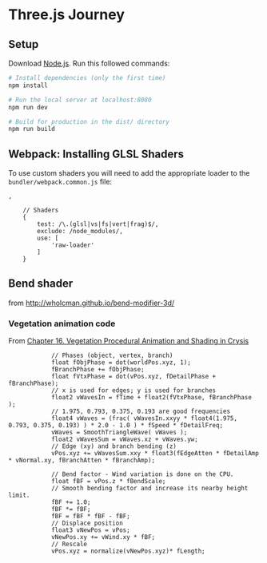 # Three.js Journey

## Setup
Download [Node.js](https://nodejs.org/en/download/).
Run this followed commands:

``` bash
# Install dependencies (only the first time)
npm install

# Run the local server at localhost:8080
npm run dev

# Build for production in the dist/ directory
npm run build
```

## Webpack: Installing GLSL Shaders
To use custom shaders you will need to add the appropriate loader to the `bundler/webpack.common.js` file:
```
,

    // Shaders
    {
        test: /\.(glsl|vs|fs|vert|frag)$/,
        exclude: /node_modules/,
        use: [
            'raw-loader'
        ]
    }
```

## Bend shader
from http://wholcman.github.io/bend-modifier-3d/


### Vegetation animation code
From [Chapter 16. Vegetation Procedural Animation and Shading in Crysis](https://developer.nvidia.com/gpugems/gpugems3/part-iii-rendering/chapter-16-vegetation-procedural-animation-and-shading-crysis)

```
            // Phases (object, vertex, branch)    
            float fObjPhase = dot(worldPos.xyz, 1); 
            fBranchPhase += fObjPhase; 
            float fVtxPhase = dot(vPos.xyz, fDetailPhase + fBranchPhase); 
            // x is used for edges; y is used for branches    
            float2 vWavesIn = fTime + float2(fVtxPhase, fBranchPhase ); 
            // 1.975, 0.793, 0.375, 0.193 are good frequencies    
            float4 vWaves = (frac( vWavesIn.xxyy * float4(1.975, 0.793, 0.375, 0.193) ) * 2.0 - 1.0 ) * fSpeed * fDetailFreq; 
            vWaves = SmoothTriangleWave( vWaves ); 
            float2 vWavesSum = vWaves.xz + vWaves.yw; 
            // Edge (xy) and branch bending (z) 
            vPos.xyz += vWavesSum.xxy * float3(fEdgeAtten * fDetailAmp * vNormal.xy, fBranchAtten * fBranchAmp); 

            // Bend factor - Wind variation is done on the CPU.    
            float fBF = vPos.z * fBendScale; 
            // Smooth bending factor and increase its nearby height limit. 
            fBF += 1.0; 
            fBF *= fBF; 
            fBF = fBF * fBF - fBF; 
            // Displace position    
            float3 vNewPos = vPos; 
            vNewPos.xy += vWind.xy * fBF; 
            // Rescale 
            vPos.xyz = normalize(vNewPos.xyz)* fLength; 
```